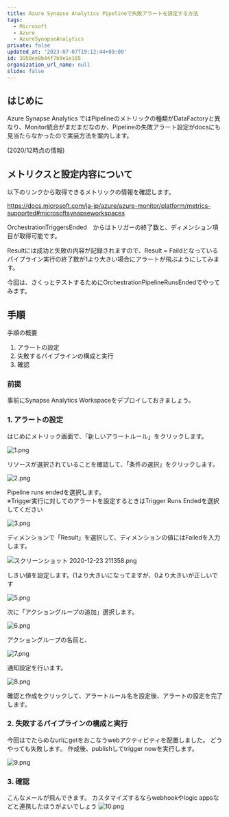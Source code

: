 ```yaml
---
title: Azure Synapse Analytics Pipelineで失敗アラートを設定する方法
tags:
  - Microsoft
  - Azure
  - AzureSynapseAnalytics
private: false
updated_at: '2023-07-07T19:12:44+09:00'
id: 3950ee8b44f7b9e1e105
organization_url_name: null
slide: false
---
```

## はじめに

Azure Synapse Analytics ではPipelineのメトリックの種類がDataFactoryと異なり、Monitor統合がまだまだなのか、Pipelineの失敗アラート設定がdocsにも見当たらなかったので実装方法を案内します。

(2020/12時点の情報)


## メトリクスと設定内容について

以下のリンクから取得できるメトリックの情報を確認します。

https://docs.microsoft.com/ja-jp/azure/azure-monitor/platform/metrics-supported#microsoftsynapseworkspaces

OrchestrationTriggersEnded　からはトリガーの終了数と、ディメンション項目が取得可能です。

Resultには成功と失敗の内容が記録されますので、Result = Faildとなっているパイプライン実行の終了数が1より大きい場合にアラートが飛ぶようにしてみます。

今回は、さくっとテストするためにOrchestrationPipelineRunsEndedでやってみます。

## 手順
手順の概要

1. アラートの設定
2. 失敗するパイプラインの構成と実行
3. 確認

### 前提

事前にSynapse Analytics Workspaceをデプロイしておきましょう。




### 1. アラートの設定

はじめにメトリック画面で、「新しいアラートルール」をクリックします。

![1.png](https://qiita-image-store.s3.ap-northeast-1.amazonaws.com/0/281819/33107186-fc77-dc44-eb76-dfe04a466974.png)



リソースが選択されていることを確認して、「条件の選択」をクリックします。

![2.png](https://qiita-image-store.s3.ap-northeast-1.amazonaws.com/0/281819/a9e8166e-64b0-ff5e-ca09-ce3ac66780f0.png)



Pipeline runs endedを選択します。  
※Trigger実行に対してのアラートを設定するときはTrigger Runs Endedを選択してください

![3.png](https://qiita-image-store.s3.ap-northeast-1.amazonaws.com/0/281819/45607523-8d0c-c299-6f5f-0d76d8658d70.png)

ディメンションで「Result」を選択して、ディメンションの値にはFailedを入力します。

![スクリーンショット 2020-12-23 211358.png](https://qiita-image-store.s3.ap-northeast-1.amazonaws.com/0/281819/0dd0e5ec-0b44-9036-5454-3bcc31eef841.png)


しきい値を設定します。(1より大きいになってますが、0より大きいが正しいです

![5.png](https://qiita-image-store.s3.ap-northeast-1.amazonaws.com/0/281819/3a6efcf6-a4f2-c505-4b9d-d1d8358fb015.png)


次に「アクショングループの追加」選択します。

![6.png](https://qiita-image-store.s3.ap-northeast-1.amazonaws.com/0/281819/8432e9dd-04a9-c756-bb0d-ffc1bf4952dc.png)



アクショングループの名前と、

![7.png](https://qiita-image-store.s3.ap-northeast-1.amazonaws.com/0/281819/b67121d6-2eb2-0267-349e-ada9cd0e7628.png)


通知設定を行います。

![8.png](https://qiita-image-store.s3.ap-northeast-1.amazonaws.com/0/281819/36d3663a-8c7c-2e17-40bd-c5e2946f2b4f.png)


確認と作成をクリックして、アラートルール名を設定後、アラートの設定を完了します。

### 2. 失敗するパイプラインの構成と実行

今回はでたらめなurlにgetをおこなうwebアクティビティを配置しました。
どうやっても失敗します。
作成後、publishしてtrigger nowを実行します。

![9.png](https://qiita-image-store.s3.ap-northeast-1.amazonaws.com/0/281819/3d20c964-7354-eab8-e3e3-ae81cbded749.png)


### 3. 確認

こんなメールが飛んできます。
カスタマイズするならwebhookやlogic appsなどと連携したほうがよいでしょう
![10.png](https://qiita-image-store.s3.ap-northeast-1.amazonaws.com/0/281819/7a0b080b-0fae-0374-69d1-45f18c820c58.png)


